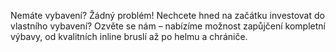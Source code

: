 Nemáte vybavení? Žádný problém!
Nechcete hned na začátku investovat do vlastního vybavení? Ozvěte se nám – nabízíme možnost zapůjčení kompletní výbavy, od kvalitních inline bruslí až po helmu a chrániče.
